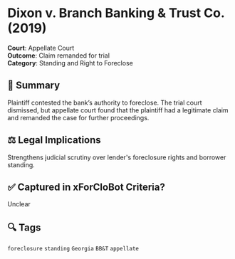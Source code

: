 # Dixon v. Branch Banking & Trust Co. (2019)

**Court**: Appellate Court  
**Outcome**: Claim remanded for trial  
**Category**: Standing and Right to Foreclose

## 📄 Summary
Plaintiff contested the bank’s authority to foreclose. The trial court dismissed, but appellate court found that the plaintiff had a legitimate claim and remanded the case for further proceedings.

## ⚖️ Legal Implications
Strengthens judicial scrutiny over lender's foreclosure rights and borrower standing.

## ✅ Captured in xForCloBot Criteria?
Unclear

## 🔍 Tags
`foreclosure` `standing` `Georgia` `BB&T` `appellate`

